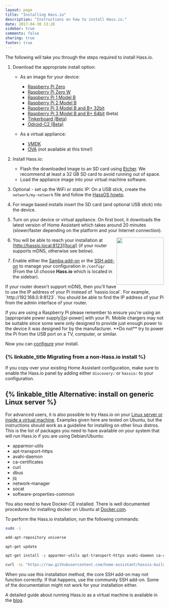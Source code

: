 ```yaml
---
layout: page
title: "Installing Hass.io"
description: "Instructions on how to install Hass.io."
date: 2017-04-30 13:28
sidebar: true
comments: false
sharing: true
footer: true
---
```


The following will take you through the steps required to install Hass.io.

1. Download the appropriate install option:

   - As an image for your device:
  
     - [Raspberry Pi Zero][pi1]
     - [Raspberry Pi Zero W][pi0-w]
     - [Raspberry Pi 1 Model B][pi1]
     - [Raspberry Pi 2 Model B][pi2]
     - [Raspberry Pi 3 Model B and B+ 32bit][pi3-32]
     - [Raspberry Pi 3 Model B and B+ 64bit][pi3-64] (beta)
     - [Tinkerboard (Beta)][tinker]
     - [Odroid-C2 (Beta)][odroid-c2]
    
   - As a virtual appliance: 
  
     - [VMDK][vmdk]
     - [OVA][Virtual Appliance] (not available at this time!)
    
2. Install Hass.io:

   - Flash the downloaded image to an SD card using [Etcher][etcher]. We recommend at least a 32 GB SD card to avoid running out of space.
   - Load the appliance image into your virtual machine software.

3. Optional - set up the WiFi or static IP: On a USB stick, create the `network/my-network` file and follow the [HassOS howto][hassos-network].

4. For image based installs insert the SD card (and optional USB stick) into the device.

5. Turn on your device or virtual appliance. On first boot, it downloads the latest version of Home Assistant which takes around 20 minutes (slower/faster depending on the platform and your Internet connection).

   <img src='/images/hassio/screenshots/first-start.png' style='clear: right; border:none; box-shadow: none; float: right; margin-bottom: 12px;' width='150' />

6. You will be able to reach your installation at [http://hassio.local:8123][local] (if your router supports mDNS, otherwise see below).

7. Enable either the [Samba add-on][samba] or the [SSH add-on][ssh] to manage your configuration in `/config/` (From the UI choose **Hass.io** which is located in the sidebar).

<p class='note'>
If your router doesn't support mDNS, then you'll have to use the IP address of your Pi instead of `hassio.local`. For example, `http://192.168.0.9:8123`. You should be able to find the IP address of your Pi from the admin interface of your router.
</p>

<p class='note warning'>
If you are using a Raspberry Pi please remember to ensure you're using an [appropriate power supply][pi-power] with your Pi. Mobile chargers may not be suitable since some were only designed to provide just enough power to the device it was designed for by the manufacturer. **Do not** try to power the Pi from the USB port on a TV, computer, or similar.
</p>

Now you can [configure][configure] your install.

### {% linkable_title Migrating from a non-Hass.io install %}

If you copy over your existing Home Assistant configuration, make sure to enable the Hass.io panel by adding either `discovery:` or `hassio:` to your configuration.

## {% linkable_title Alternative: install on generic Linux server %}

For advanced users, it is also possible to try Hass.io on your [Linux server or inside a virtual machine][linux].
Examples given here are tested on Ubuntu, but the instructions should work as a guideline for installing on other linux distros.
This is the list of packages you need to have available on your system that will run Hass.io if you are using Debian/Ubuntu:

 - apparmor-utils
 - apt-transport-https
 - avahi-daemon
 - ca-certificates
 - curl
 - dbus
 - jq
 - network-manager
 - socat
 - software-properties-common

You also need to have Docker-CE installed. There is well documented procedures for installing docker on Ubuntu at [Docker.com](https://docs.docker.com/install/linux/docker-ce/ubuntu/).

To perform the Hass.io installation, run the following commands:

```bash
sudo -i

add-apt-repository universe

apt-get update

apt-get install -y apparmor-utils apt-transport-https avahi-daemon ca-certificates curl dbus jq network-manager socat software-properties-common

curl -sL "https://raw.githubusercontent.com/home-assistant/hassio-build/master/install/hassio_install" | bash -s
```

<p class='note'>
When you use this installation method, the core SSH add-on may not function correctly. If that happens, use the community SSH add-on. Some of the documentation might not work for your installation either.
</p>

A detailed guide about running Hass.io as a virtual machine is available in the [blog][hassio-vm].

[etcher]: https://etcher.io/
[Virtual Appliance]: https://github.com/home-assistant/hassos/blob/dev/Documentation/boards/ova.md
[hassos-network]: https://github.com/home-assistant/hassos/blob/dev/Documentation/network.md
[pi0-w]: https://github.com/home-assistant/hassos/releases/download/1.13/hassos_rpi0-w-1.13.img.gz
[pi1]: https://github.com/home-assistant/hassos/releases/download/1.13/hassos_rpi-1.13.img.gz
[pi2]: https://github.com/home-assistant/hassos/releases/download/1.13/hassos_rpi2-1.13.img.gz
[pi3-32]: https://github.com/home-assistant/hassos/releases/download/1.13/hassos_rpi3-1.13.img.gz
[pi3-64]: https://github.com/home-assistant/hassos/releases/download/1.13/hassos_rpi3-64-1.13.img.gz
[tinker]: https://github.com/home-assistant/hassos/releases/download/2.3/hassos_tinker-2.3.img.gz
[odroid-c2]: https://github.com/home-assistant/hassos/releases/download/2.3/hassos_odroid-c2-2.3.img.gz
[vmdk]: https://github.com/home-assistant/hassos/releases/download/1.13/hassos_ova-1.13.vmdk.gz
[linux]: https://github.com/home-assistant/hassio-build/tree/master/install#install-hassio
[local]: http://hassio.local:8123
[samba]: /addons/samba/
[ssh]: /addons/ssh/
[pi-power]: https://www.raspberrypi.org/help/faqs/#powerReqs
[hassio-vm]: /blog/2017/11/29/hassio-virtual-machine/
[configure]: /getting-started/configuration/
